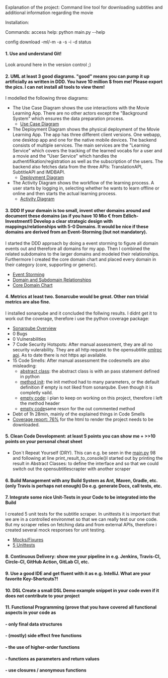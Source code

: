 Explanation of the project:
Command line tool for downloading subtitles and additional information regarding the movie

Installation:

Commands:
access help: python main.py --help

config
download -ml/-m -a -s -i -d
status


#### 1. Use and understand **Git!** ####
Look around here in the version control ;)
#### 2. **UML** at least **3** good diagrams. "good" means you can pump it up artificially as written in DDD. You have 10 million $ from me! Please export the pics. I can not install all tools to view them! ####
I modelled the following three diagrams:
- The Use Case Diagram shows the use interactions with the Movie Learning App. There are no other actors except the "Background System" which ensures the data preparation process. 
  - [Use Case Diagram](documentation/uml/use_case_diagram.svg)
- The Deployment Diagram shows the physical deployment of the Movie Learning App. The app has three different client versions. One webapp, one desktop app and one for the native mobile devices. The backend consists of multiple services. The main services are the "Learning Service" which covers the tracking of the learned vocabs for a user and a movie and the "User Service" which handles the authentifikation/registration as well as the subscription of the users. The backend also fetches data from the three APIs: TranslationAPI, SubtitleAPI and IMDBAPI.
  - [Deployment Diagram](documentation/uml/deployment_diagram.svg)
- The Activity Diagram shows the workflow of the learning process. A user starts by logging in, selecting whether he wants to learn offline or online and then starts the actual learning process. 
  - [Activity Diagram](documentation/uml/activity_diagram.svg)

#### 3. **DDD** If your domain is too small, invent other domains around and document these domains (as if you have 10 Mio € from Edlich-Investment!) Develop a clear strategic design with mappings/relationships with 5-0 Domains. It would be nice if these domains are derived from an Event-Storming (but not mandatory). ####
I started the DDD approach by doing a event storming to figure all domain events out and therefore all domains for my app. Then I combined the related subdomains to the larger domains and modeled their relationships. Furthermore I created the core domain chart and placed every domain in their category (core, supporting or generic).
- [Event Storming](documentation/ddd/event_storming_domains.pdf)
- [Domain and Subdomain Relationships](documentation/ddd/domains_and_sub_domains_core_domain_chart.pdf)
- [Core Domain Chart](documentation/ddd/domains_and_sub_domains_core_domain_chart.pdf)
#### 4. **Metrics** at least two. Sonarcube would be great. Other non trivial metrics are also fine. ####
I installed sonarqube and it concluded the follwing results. I didnt get it to work out the coverage, therefore i use the python coverage package:
- [Sonarqube Overview](documentation/metrics/sonarqube.PNG)
- 0 Bugs 
- 0 Vulnerabilities
- 7 Code Security Hotspots: After manual assessment, they are all no security vulerability. They are all http request to the opensubtitle [xmlrpc api](documentation/metrics/code_smell_example6.PNG). As to date there is not https api available.
- 15 Code Smells: After manual assessment the codesmells are also misleading: 
    - [abstract class](documentation/metrics/code_smell_example.PNG): the abstract class is with an pass statement defined in python
    - [method init](documentation/metrics/code_smell_example2.PNG): the init method had to many parameters, or the default definition if empty is not liked from sonarqube. Even        though it is completly vaild.
    - [empty code](documentation/metrics/code_smell_example3.PNG): i plan to keep on working on this project, therefore i left the method header 
    - [empty code](documentation/metrics/code_smell_example5.PNG)same reson for the out commented method 
- Debt of 1h 28min, mainly of the explained things in Code Smells
- [Coverage report: 76%](documentation/metrics/htmlcov/index.html) for the html to render the project needs to be downloaded.

#### 5. **Clean Code Development:** at least **5** points you can show me + >>10 points on your **personal cheat sheet** ####
- Don´t Repeat Yourself (DRY). This can e.g. be seen in the [main.py](main.py#L98) 98 and following at line print_result_to_console()I started out by printing the result in 
Abstract Classes: to define the interface and so that we could switch out the opensubtitlescrapter with another scraper
#### 6. **Build Management** with any Build System as Ant, Maven, Gradle, etc. (only Travis is perhaps not enough) Do e.g. generate Docs, call tests, etc. ####
#### 7. Integrate some nice **Unit-Tests** in your Code to be integrated into the Build ####
I created 5 unit tests for the subtitle scraper. In unittests it is important that we are in a controlled environmet so that we can really test our one code.
But my scraper relies on fetching data and from external APIs, therefore i created several mock responses for unit testing. 
- [Mocks/Fixures](tests/subtitle_crawler/fixtures.py)
- [5 Unittests](tests/subtitle_crawler/test_download_subtitles.py)
#### 8. **Continuous Delivery:** show me your pipeline in e.g. Jenkins, Travis-CI, Circle-CI, GitHub Action, GitLab CI, etc. ####
#### 9. Use a good **IDE** and get fluent with it as e.g. IntelliJ. What are your favorite **Key-Shortcuts**?! ####
#### 10. **DSL** Create a small DSL Demo example snippet in your code even if it does not contribute to your project ####
#### 11. **Functional Programming** (prove that you have covered all functional aspects in your code as ####
####  - only final data structures ####
####  - (mostly) side effect free functions ####
####  - the use of higher-order functions ####
####  - functions as parameters and return values ####
####  - use closures / anonymous functions ####
